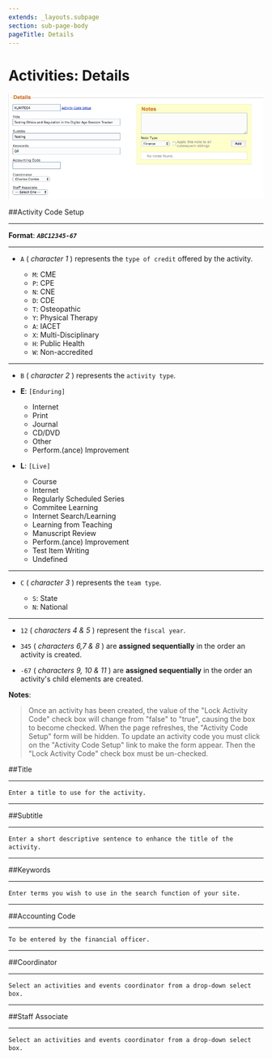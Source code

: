 ```yaml
---
extends: _layouts.subpage
section: sub-page-body
pageTitle: Details
---
```


# Activities: Details

![image of details](../img/activity/details.png)

##Activity Code Setup

---

**Format**: _**`ABC12345-67`**_

---

- `A` ( _character 1_ ) represents the `type of credit` offered by the activity.

	- `M`: CME
	- `P`: CPE
	- `N`: CNE
	- `D`: CDE
	- `T`: Osteopathic
	- `Y`: Physical Therapy
	- `A`: IACET
	- `X`: Multi-Disciplinary
	- `H`: Public Health
	- `W`: Non-accredited

---

- `B` ( _character 2_ ) represents the `activity type`.

- **E**: `[Enduring]` 
    - Internet
    - Print
    - Journal
    - CD/DVD
    - Other
    - Perform.(ance) Improvement	
		
- **L**: `[Live]`
    - Course
    - Internet
    - Regularly Scheduled Series
    - Commitee Learning
    - Internet Search/Learning
    - Learning from Teaching
    - Manuscript Review
    - Perform.(ance) Improvement
    - Test Item Writing
    - Undefined

---

- `C` ( _character 3_ ) represents the `team type`.

	- `S`: State
	- `N`: National

---


- `12` ( _characters 4 & 5_ ) represent the `fiscal year`.

- `345` ( _characters 6,7 & 8_ ) are **assigned sequentially** in the order an activity is created.

- `-67` ( _characters 9, 10 & 11_ ) are **assigned sequentially** in the order an activity's child elements are created.

**Notes**:

>Once an activity has been created, the value of the "Lock Activity Code" check box will change from "false" to "true", causing the box to become checked. When the page refreshes, the "Activity Code Setup" form will be hidden. To update an activity code you must click on the "Activity Code Setup" link to make the form appear. Then the "Lock Activity Code" check box must be un-checked.

##Title

---

    Enter a title to use for the activity.

---

##Subtitle

---

    Enter a short descriptive sentence to enhance the title of the activity.

---

##Keywords

---

    Enter terms you wish to use in the search function of your site.

---

##Accounting Code

---

    To be entered by the financial officer.

---

##Coordinator

---

    Select an activities and events coordinator from a drop-down select box.

---

##Staff Associate

---

    Select an activities and events coordinator from a drop-down select box.
